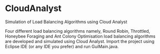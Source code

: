 # CloudAnalyst
Simulation of Load Balancing Algorithms using Cloud Analyst

Four different load balancing algorithms namely, Round Robin, Throttled, Honeybee Foraging and Ant Colony Optimisation load balancing algorithms are developed and simulated using Cloud Analyst. Import the project using Eclipse IDE (or any IDE you prefer) and run GuiMain.java.
